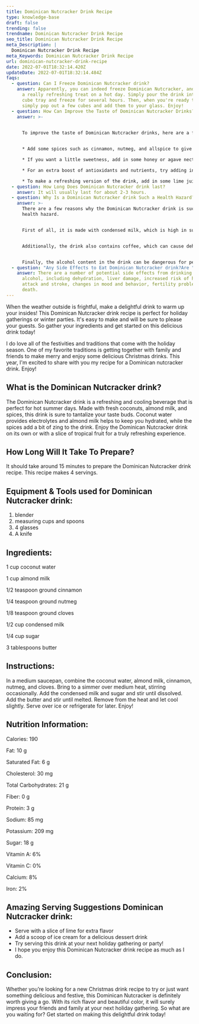 ```yaml
---
title: Dominican Nutcracker Drink Recipe
type: knowledge-base
draft: false
trending: false
trendname: Dominican Nutcracker Drink Recipe
seo_title: Dominican Nutcracker Drink Recipe
meta_Description: |
  Dominican Nutcracker Drink Recipe
meta_Keywords: Dominican Nutcracker Drink Recipe
url: dominican-nutcracker-drink-recipe
date: 2022-07-01T18:32:14.420Z
updateDate: 2022-07-01T18:32:14.484Z
faqs:
  - question: Can I Freeze Dominican Nutcracker drink?
    answer: Apparently, you can indeed freeze Dominican Nutcracker, and it makes for
      a really refreshing treat on a hot day. Simply pour the drink into an ice
      cube tray and freeze for several hours. Then, when you're ready to enjoy,
      simply pop out a few cubes and add them to your glass. Enjoy!
  - question: How Can Improve the Taste of Dominican Nutcracker Drinks?
    answer: >-
      

      To improve the taste of Dominican Nutcracker drinks, here are a few tips: 


      * Add some spices such as cinnamon, nutmeg, and allspice to give the drink a warm and inviting flavor.

      * If you want a little sweetness, add in some honey or agave nectar.

      * For an extra boost of antioxidants and nutrients, try adding in a handful of fresh berries.

      * To make a refreshing version of the drink, add in some lime juice or mint leaves. Cheers!
  - question: How Long Does Dominican Nutcracker drink last?
    answer: It will usually last for about 2-3 hours.
  - question: Why Is a Dominican Nutcracker drink Such a Health Hazard?
    answer: >-
      There are a few reasons why the Dominican Nutcracker drink is such a
      health hazard. 


      First of all, it is made with condensed milk, which is high in sugar and can cause problems for people with diabetes. 


      Additionally, the drink also contains coffee, which can cause dehydration and insomnia. 


      Finally, the alcohol content in the drink can be dangerous for people who are not used to drinking large amounts of alcohol.
  - question: "Any Side Effects to Eat Dominican Nutcracker drink?Are "
    answer: There are a number of potential side effects from drinking too much
      alcohol, including dehydration, liver damage, increased risk of heart
      attack and stroke, changes in mood and behavior, fertility problems, and
      death.
---
```

When the weather outside is frightful, make a delightful drink to warm up your insides! This Dominican Nutcracker drink recipe is perfect for holiday gatherings or winter parties. It's easy to make and will be sure to please your guests. So gather your ingredients and get started on this delicious drink today!

I do love all of the festivities and traditions that come with the holiday season. One of my favorite traditions is getting together with family and friends to make merry and enjoy some delicious Christmas drinks. This year, I'm excited to share with you my recipe for a Dominican nutcracker drink. Enjoy!

## **What is the Dominican Nutcracker drink?**

The Dominican Nutcracker drink is a refreshing and cooling beverage that is perfect for hot summer days. Made with fresh coconuts, almond milk, and spices, this drink is sure to tantalize your taste buds. Coconut water provides electrolytes and almond milk helps to keep you hydrated, while the spices add a bit of zing to the drink. Enjoy the Dominican Nutcracker drink on its own or with a slice of tropical fruit for a truly refreshing experience.

## **How Long Will It Take To Prepare?**

It should take around 15 minutes to prepare the Dominican Nutcracker drink recipe. This recipe makes 4 servings. 

## **Equipment & Tools used for Dominican Nutcracker drink:**

1. blender
2. measuring cups and spoons
3. 4 glasses
4. A knife

## **Ingredients:**

1 cup coconut water

1 cup almond milk

1/2 teaspoon ground cinnamon

1/4 teaspoon ground nutmeg

1/8 teaspoon ground cloves

1/2 cup condensed milk

1/4 cup sugar

3 tablespoons butter

## **Instructions:**

In a medium saucepan, combine the coconut water, almond milk, cinnamon, nutmeg, and cloves. Bring to a simmer over medium heat, stirring occasionally. Add the condensed milk and sugar and stir until dissolved. Add the butter and stir until melted. Remove from the heat and let cool slightly. Serve over ice or refrigerate for later. Enjoy!

## **Nutrition Information:**

Calories: 190

Fat: 10 g

Saturated Fat: 6 g

Cholesterol: 30 mg

Total Carbohydrates: 21 g

Fiber: 0 g 

Protein: 3 g

Sodium: 85 mg

Potassium: 209 mg

Sugar: 18 g 

Vitamin A: 6%

Vitamin C: 0%

Calcium: 8%

Iron: 2%

## **Amazing Serving Suggestions Dominican Nutcracker drink:**

* Serve with a slice of lime for extra flavor
* Add a scoop of ice cream for a delicious dessert drink
* Try serving this drink at your next holiday gathering or party!
* I hope you enjoy this Dominican Nutcracker drink recipe as much as I do.

## **Conclusion:**

Whether you’re looking for a new Christmas drink recipe to try or just want something delicious and festive, this Dominican Nutcracker is definitely worth giving a go. With its rich flavor and beautiful color, it will surely impress your friends and family at your next holiday gathering. So what are you waiting for? Get started on making this delightful drink today!